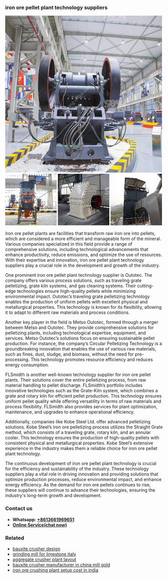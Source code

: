 <h3>iron ore pellet plant technology suppliers</h3><img src='1703042089.jpg' alt=''><p>Iron ore pellet plants are facilities that transform raw iron ore into pellets, which are considered a more efficient and manageable form of the mineral. Various companies specialized in this field provide a range of comprehensive solutions, including technological advancements that enhance productivity, reduce emissions, and optimize the use of resources. With their expertise and innovation, iron ore pellet plant technology suppliers play a crucial role in the development and growth of the industry.</p><p>One prominent iron ore pellet plant technology supplier is Outotec. The company offers various process solutions, such as traveling grate pelletizing, grate kiln systems, and gas cleaning systems. Their cutting-edge technologies ensure high-quality pellets while minimizing environmental impact. Outotec’s traveling grate pelletizing technology enables the production of uniform pellets with excellent physical and metallurgical properties. This technology is known for its flexibility, allowing it to adapt to different raw materials and process conditions.</p><p>Another key player in the field is Metso Outotec, formed through a merger between Metso and Outotec. They provide comprehensive solutions for pelletizing plants, including technological expertise, equipment, and services. Metso Outotec’s solutions focus on ensuring sustainable pellet production. For instance, the company’s Circular Pelletizing Technology is a groundbreaking innovation that enables the use of various raw materials, such as fines, dust, sludge, and biomass, without the need for pre-processing. This technology promotes resource efficiency and reduces energy consumption.</p><p>FLSmidth is another well-known technology supplier for iron ore pellet plants. Their solutions cover the entire pelletizing process, from raw material handling to pellet discharge. FLSmidth’s portfolio includes innovative technologies such as the Grate-Kiln system, which combines a grate and rotary kiln for efficient pellet production. This technology ensures uniform pellet quality while offering versatility in terms of raw materials and process flexibility. FLSmidth also provides services for plant optimization, maintenance, and upgrades to enhance operational efficiency.</p><p>Additionally, companies like Kobe Steel Ltd. offer advanced pelletizing solutions. Kobe Steel’s iron ore pelletizing process utilizes the Straight Grate method, which consists of a traveling grate, rotary kiln, and an annular cooler. This technology ensures the production of high-quality pellets with consistent physical and metallurgical properties. Kobe Steel’s extensive experience in the industry makes them a reliable choice for iron ore pellet plant technology.</p><p>The continuous development of iron ore pellet plant technology is crucial for the efficiency and sustainability of the industry. These technology suppliers play a vital role in driving innovation and providing solutions that optimize production processes, reduce environmental impact, and enhance energy efficiency. As the demand for iron ore pellets continues to rise, these suppliers will continue to advance their technologies, ensuring the industry's long-term growth and development.</p><h3>Contact us</h3><ul><li><strong>Whatsapp:&nbsp;<a href="https://wa.me/8613661969651">+8613661969651</a></strong></li><li><a href="https://swt.shibang-china.com/?git&amp;zhl&amp;iron ore pellet plant technology suppliers"><strong>Online Service(chat now)</strong></a></li></ul><h3>Related</h3><ul><li><a href='bauxite crusher design.md'>bauxite crusher design</a></li><li><a href='grinding mill for limestone italy.md'>grinding mill for limestone italy</a></li><li><a href='aggregate crusher plant layout.md'>aggregate crusher plant layout</a></li><li><a href='bauxite crusher manufacturer in china mill gold.md'>bauxite crusher manufacturer in china mill gold</a></li><li><a href='iron ore crushing plant setup cost in india.md'>iron ore crushing plant setup cost in india</a></li></ul>